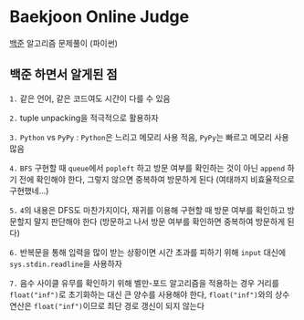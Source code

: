 # Baekjoon Online Judge

[백준](https://www.acmicpc.net/) 알고리즘 문제풀이 (파이썬)

## 백준 하면서 알게된 점

`1.` 같은 언어, 같은 코드여도 시간이 다를 수 있음

`2.` tuple unpacking을 적극적으로 활용하자

`3.` `Python` vs `PyPy` : `Python`은 느리고 메모리 사용 적음, `PyPy`는 빠르고 메모리 사용 많음 

`4.` `BFS` 구현할 때 `queue`에서 `popleft` 하고 방문 여부를 확인하는 것이 아닌 `append` 하기 전에 확인해야 한다, 그렇지 않으면 중복하여 방문하게 된다 (여태까지 비효율적으로 구현했네...)

`5.` `4`의 내용은 DFS도 마찬가지이다, 재귀를 이용해 구현할 때 방문 여부를 확인하고 방문할지 말지 판단해야 한다 (방문하고 나서 방문 여부를 확인하면 중복하여 방문하게 된다)

`6.` 반복문을 통해 입력을 많이 받는 상황이면 시간 초과를 피하기 위해 `input` 대신에 `sys.stdin.readline`을 사용하자

`7.` 음수 사이클 유무를 확인하기 위해 벨만-포드 알고리즘을 적용하는 경우 거리를 `float("inf")`로 초기화하는 대신 큰 양수를 사용해야 한다, `float("inf")`와의 상수 연산은 `float("inf")`이므로 최단 경로 갱신이 되지 않는다
